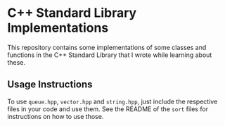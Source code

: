 # C++ Standard Library Implementations

This repository contains some implementations of some classes and functions in the C++ Standard Library that I wrote while learning about these.

## Usage Instructions
To use ```queue.hpp```, ```vector.hpp``` and ```string.hpp```, just include the respective files in your code and use them.
See the README of the ```sort``` files for instructions on how to use those.